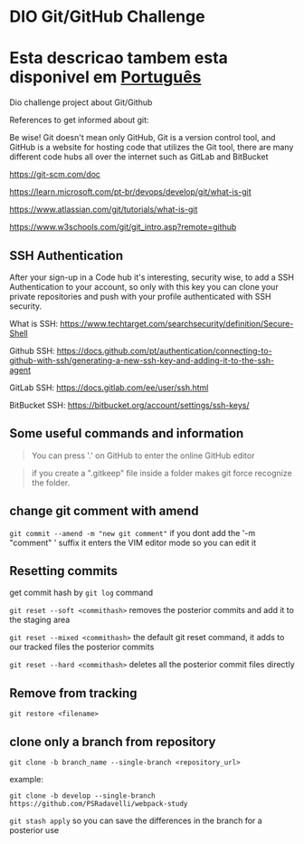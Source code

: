 #  DIO Git/GitHub Challenge

# Esta descricao tambem esta disponivel em [Português](https://github.com/PSRadavelli/dio-github-challenge/blob/develop/READMEpt-br.md)


Dio challenge project about Git/Github

References to get informed about git:

Be wise! Git doesn't mean only GitHub, Git is a version control tool, and GitHub is a website for hosting code that utilizes the Git tool, there are many different code hubs all over the internet such as GitLab and BitBucket

https://git-scm.com/doc

https://learn.microsoft.com/pt-br/devops/develop/git/what-is-git

https://www.atlassian.com/git/tutorials/what-is-git

https://www.w3schools.com/git/git_intro.asp?remote=github



## SSH Authentication
After your sign-up in a Code hub it's interesting, security wise, to add a SSH Authentication to your account, so only with this key you can clone your private repositories and push with your profile authenticated with SSH security.

What is SSH: https://www.techtarget.com/searchsecurity/definition/Secure-Shell

Github SSH: https://docs.github.com/pt/authentication/connecting-to-github-with-ssh/generating-a-new-ssh-key-and-adding-it-to-the-ssh-agent

GitLab SSH: https://docs.gitlab.com/ee/user/ssh.html

BitBucket SSH: https://bitbucket.org/account/settings/ssh-keys/

## Some useful commands and information

> You can press '.' on GitHub to enter the online GitHub editor
> 

> if you create a ".gitkeep" file inside a folder makes git force recognize the folder.
> 

## change git comment with amend

`git commit --amend -m "new git comment"`
if you dont add the '-m "comment" ' suffix it enters the VIM editor mode so you can edit it

## Resetting commits

get commit hash by `git log` command

`git reset --soft <commithash>` removes the posterior commits and add it to the staging area

`git reset --mixed <commithash>` the default git reset command, it adds to our tracked files the posterior commits

`git reset --hard <commithash>` deletes all the posterior commit files directly

## Remove from tracking

`git restore <filename>`   

## clone only a branch from repository

`git clone -b branch_name --single-branch <repository_url>`

example:

`git clone -b develop --single-branch https://github.com/PSRadavelli/webpack-study`

`git stash apply` so you can save the differences in the branch for a posterior use
